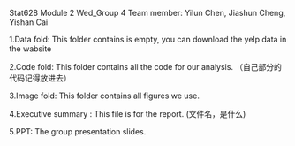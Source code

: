 Stat628 Module 2 Wed_Group 4
Team member: Yilun Chen, Jiashun Cheng, Yishan Cai 

1.Data fold: This folder contains is empty, you can download the yelp data in the wabsite

2.Code fold: This folder contains all the code for our analysis. （自己部分的代码记得放进去）

3.Image fold: This folder contains all figures we use.

4.Executive summary : This file is for the report. (文件名，是什么)

5.PPT: The group presentation slides. 





